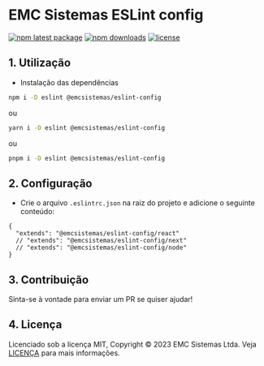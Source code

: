 # EMC Sistemas ESLint config

[![npm latest package](https://img.shields.io/npm/v/@emcsistemas/eslint-config/latest.svg)](https://www.npmjs.com/package/@emcsistemas/eslint-config)
[![npm downloads](https://img.shields.io/npm/dm/@emcsistemas/eslint-config.svg)](https://npm-stat.com/charts.html?package=@emcsistemas/eslint-config)
[![license](https://img.shields.io/badge/license-MIT-blue.svg)](https://github.com/emcsistemas/bibliotecas-npm/blob/4a3c9e66ebf043c80b428829457d2d7374c6b744/LICENCE)

## 1. Utilização

- Instalação das dependências

```sh
npm i -D eslint @emcsistemas/eslint-config
```
ou
```sh
yarn i -D eslint @emcsistemas/eslint-config
```
ou
```sh
pnpm i -D eslint @emcsistemas/eslint-config
```

## 2. Configuração

- Crie o arquivo `.eslintrc.json` na raiz do projeto e adicione o seguinte conteúdo:

```
{
  "extends": "@emcsistemas/eslint-config/react"
  // "extends": "@emcsistemas/eslint-config/next"
  // "extends": "@emcsistemas/eslint-config/node"
}
```

## 3. Contribuição

Sinta-se à vontade para enviar um PR se quiser ajudar!

## 4. Licença

Licenciado sob a licença MIT, Copyright © 2023 EMC Sistemas Ltda. Veja [LICENÇA](https://github.com/emcsistemas/bibliotecas-npm/blob/4a3c9e66ebf043c80b428829457d2d7374c6b744/LICENCE) para mais informações.
